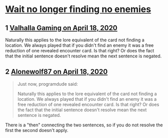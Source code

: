 # [Wait no longer finding no enemies](https://community.fantasyflightgames.com/topic/307792-wait-no-longer-finding-no-enemies/)

## 1 [Valhalla Gaming on April 18, 2020](https://community.fantasyflightgames.com/topic/307792-wait-no-longer-finding-no-enemies/?do=findComment&comment=3928682)

Naturally this applies to the lore equivalent of the card not finding a location. We always played that if you didn't find an enemy it was a free reduction of one revealed encounter card. Is that right? Or does the fact that the initial sentence doesn't resolve mean the next sentence is negated. 

## 2 [Alonewolf87 on April 18, 2020](https://community.fantasyflightgames.com/topic/307792-wait-no-longer-finding-no-enemies/?do=findComment&comment=3928683)

> Just now, programdude said:
> 
> Naturally this applies to the lore equivalent of the card not finding a location. We always played that if you didn't find an enemy it was a free reduction of one revealed encounter card. Is that right? Or does the fact that the initial sentence doesn't resolve mean the next sentence is negated. 

There is a "then" connecting the two sentences, so if you do not resolve the first the second doesn't apply.


